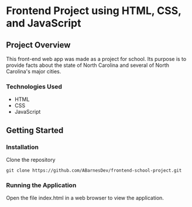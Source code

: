 # Frontend Project using HTML, CSS, and JavaScript

## Project Overview
This front-end web app was made as a project for school. Its purpose is to provide facts about the state of North Carolina and several of North Carolina's major cities.

### Technologies Used
* HTML
* CSS
* JavaScript

## Getting Started

### Installation
Clone the repository
```shell
git clone https://github.com/ABarnesDev/frontend-school-project.git
```

### Running the Application
Open the file index.html in a web browser to view the application.